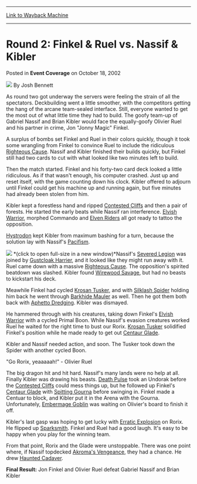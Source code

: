 
---
[Link to Wayback Machine](https://web.archive.org/web/20220706092520/https://magic.wizards.com/en/articles/archive/event-coverage/round-2-finkel-ruel-vs-nassif-kibler-2002-10-18)

[_metadata_:author]:- "Josh Bennett"
[_metadata_:description]:- "As round two got underway the servers were feeling the strain of all the spectators. Deckbuilding went a little smoother, with the competitors getting the hang of the arcane team-sealed interface. Still, everyone wanted to get the most out of what little time they had to build. The goofy team-up of Gabriel Nassif and Brian Kibler would face the equally-goofy Olivier Ruel and"
[_metadata_:generator]:- "Drupal 7 (http://drupal.org)"
[_metadata_:node]:- "792901"
[_metadata_:publish_date]:- "2002-10-18"
[_metadata_:source]:- "div-main-content"
[_metadata_:title]:- "Round 2: Finkel & Ruel vs. Nassif & Kibler"
[_metadata_:wayback_capture_timestamp]:- "2022-07-06 09:25:20"
[_metadata_:wayback_raw_url]:- "https://web.archive.org/web/20220706092520id_/https://magic.wizards.com/en/articles/archive/event-coverage/round-2-finkel-ruel-vs-nassif-kibler-2002-10-18"
[_metadata_:wayback_url]:- "https://magic.wizards.com/en/articles/archive/event-coverage/round-2-finkel-ruel-vs-nassif-kibler-2002-10-18"
---


Round 2: Finkel & Ruel vs. Nassif & Kibler
==========================================



 Posted in **Event Coverage**
 on October 18, 2002 






![](https://media.magic.wizards.com/styles/auth_small/public/images/person/authorpic_joshbennett.jpg)
By Josh Bennett












As round two got underway the servers were feeling the strain of all the spectators. Deckbuilding went a little smoother, with the competitors getting the hang of the arcane team-sealed interface. Still, everyone wanted to get the most out of what little time they had to build. The goofy team-up of Gabriel Nassif and Brian Kibler would face the equally-goofy Olivier Ruel and his partner in crime, Jon "Jonny Magic" Finkel.


A surplus of bombs set Finkel and Ruel in their colors quickly, though it took some wrangling from Finkel to convince Ruel to include the ridiculous [Righteous Cause](https://gatherer.wizards.com/Pages/Card/Details.aspx?name=Righteous+Cause). Nassif and Kibler finished their builds quickly, but Finkel still had two cards to cut with what looked like two minutes left to build.


Then the match started. Finkel and his forty-two card deck looked a little ridiculous. As if that wasn't enough, his computer crashed. Just up and reset itself, with the game counting down his clock. Kibler offered to adjourn until Finkel could get his machine up and running again, but five minutes had already been stolen from him.


Kibler kept a forestless hand and ripped [Contested Cliffs](https://gatherer.wizards.com/Pages/Card/Details.aspx?name=Contested+Cliffs) and then a pair of forests. He started the early beats while Nassif ran interference. [Elvish Warrior](https://gatherer.wizards.com/Pages/Card/Details.aspx?name=Elvish+Warrior), morphed Commando and [Elven Riders](https://gatherer.wizards.com/Pages/Card/Details.aspx?name=Elven+Riders) all got ready to tattoo the opposition.


[Hystrodon](https://gatherer.wizards.com/Pages/Card/Details.aspx?name=Hystrodon) kept Kibler from maximum bashing for a turn, because the solution lay with Nassif's [Pacifism](https://gatherer.wizards.com/Pages/Card/Details.aspx?name=Pacifism).


[![](https://media.magic.wizards.com/image_legacy_migration/sideboard/images/mi02/a979.jpg)](http://www.wizards.com/sideboard/images/mi02/979.jpg)
*(click to open full-size in a new window)*Nassif's [Severed Legion](https://gatherer.wizards.com/Pages/Card/Details.aspx?name=Severed+Legion) was joined by [Gustcloak Harrier](https://gatherer.wizards.com/Pages/Card/Details.aspx?name=Gustcloak+Harrier), and it looked like they might run away with it. Ruel came down with a massive [Righteous Cause](https://gatherer.wizards.com/Pages/Card/Details.aspx?name=Righteous+Cause). The opposition's spirited beatdown was slashed. Kibler found [Wirewood Savage](https://gatherer.wizards.com/Pages/Card/Details.aspx?name=Wirewood+Savage), but had no beasts to kickstart his deck.


Meawhile Finkel had cycled [Krosan Tusker](https://gatherer.wizards.com/Pages/Card/Details.aspx?name=Krosan+Tusker), and with [Silklash Spider](https://gatherer.wizards.com/Pages/Card/Details.aspx?name=Silklash+Spider) holding him back he went through [Barkhide Mauler](https://gatherer.wizards.com/Pages/Card/Details.aspx?name=Barkhide+Mauler) as well. Then he got them both back with [Aphetto Dredging](https://gatherer.wizards.com/Pages/Card/Details.aspx?name=Aphetto+Dredging). Kibler was dismayed.


He hammered through with his creatures, taking down Finkel's [Elvish Warrior](https://gatherer.wizards.com/Pages/Card/Details.aspx?name=Elvish+Warrior) with a cycled Primal Boon. While Nassif's evasion creatures worked Ruel he waited for the right time to bust our Rorix. [Krosan Tusker](https://gatherer.wizards.com/Pages/Card/Details.aspx?name=Krosan+Tusker) solidified Finkel's position while he made ready to get out [Centaur Glade](https://gatherer.wizards.com/Pages/Card/Details.aspx?name=Centaur+Glade).


Kibler and Nassif needed action, and soon. The Tusker took down the Spider with another cycled Boon.


"Go Rorix, yeaaaaah!" - Olivier Ruel


The big dragon hit and hit hard. Nassif's many lands were no help at all. Finally Kibler was drawing his beasts. [Death Pulse](https://gatherer.wizards.com/Pages/Card/Details.aspx?name=Death+Pulse) took an Undorak before the [Contested Cliffs](https://gatherer.wizards.com/Pages/Card/Details.aspx?name=Contested+Cliffs) could mess things up, but he followed up Finkel's [Centaur Glade](https://gatherer.wizards.com/Pages/Card/Details.aspx?name=Centaur+Glade) with [Spitting Gourna](https://gatherer.wizards.com/Pages/Card/Details.aspx?name=Spitting+Gourna) before swinging in. Finkel made a Centuar to block, and Kibler put it in the Arena with the Gourna. Unfortunately, [Embermage Goblin](https://gatherer.wizards.com/Pages/Card/Details.aspx?name=Embermage+Goblin) was waiting on Olivier's board to finish it off.


Kibler's last gasp was hoping to get lucky with [Erratic Explosion](https://gatherer.wizards.com/Pages/Card/Details.aspx?name=Erratic+Explosion) on Rorix. He flipped up [Sparksmith](https://gatherer.wizards.com/Pages/Card/Details.aspx?name=Sparksmith). Finkel and Ruel had a good laugh. It's easy to be happy when you play for the winning team.


From that point, Rorix and the Glade were unstoppable. There was one point where, if Nassif topdecked [Akroma's Vengeance](https://gatherer.wizards.com/Pages/Card/Details.aspx?name=Akroma%27s+Vengeance), they had a chance. He drew [Haunted Cadaver](https://gatherer.wizards.com/Pages/Card/Details.aspx?name=Haunted+Cadaver).


**Final Result:** Jon Finkel and Olivier Ruel defeat Gabriel Nassif and Brian Kibler








